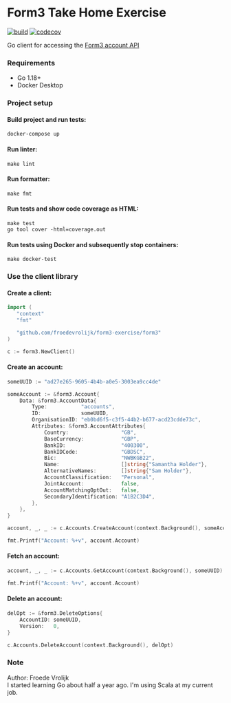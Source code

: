 # Form3 Take Home Exercise

[![build](https://github.com/froedevrolijk/form3-exercise/actions/workflows/build.yaml/badge.svg?branch=main)](https://github.com/froedevrolijk/form3-exercise/actions/workflows/build.yaml) [![codecov](https://codecov.io/gh/froedevrolijk/form3-exercise/branch/dev/graph/badge.svg?token=QDHQMIWDRO)](https://codecov.io/gh/froedevrolijk/form3-exercise)

Go client for accessing the [Form3 account API](https://www.api-docs.form3.tech/api/schemes/bacs/accounts/overview)

### Requirements
* Go 1.18+
* Docker Desktop

### Project setup
#### Build project and run tests:
`docker-compose up`

#### Run linter:
`make lint`

#### Run formatter:
`make fmt`

#### Run tests and show code coverage as HTML:
`make test`  
`go tool cover -html=coverage.out`

#### Run tests using Docker and subsequently stop containers:
`make docker-test`

### Use the client library
#### Create a client:
```go
import (
   "context"
   "fmt"

   "github.com/froedevrolijk/form3-exercise/form3"
)

c := form3.NewClient()
```

#### Create an account:
```go
someUUID := "ad27e265-9605-4b4b-a0e5-3003ea9cc4de"

someAccount := &form3.Account{
	Data: &form3.AccountData{
		Type:           "accounts",
		ID:             someUUID,
		OrganisationID: "eb0bd6f5-c3f5-44b2-b677-acd23cdde73c",
		Attributes: &form3.AccountAttributes{
			Country:                 "GB",
			BaseCurrency:            "GBP",
			BankID:                  "400300",
			BankIDCode:              "GBDSC",
			Bic:                     "NWBKGB22",
			Name:                    []string{"Samantha Holder"},
			AlternativeNames:        []string{"Sam Holder"},
			AccountClassification:   "Personal",
			JointAccount:            false,
			AccountMatchingOptOut:   false,
			SecondaryIdentification: "A1B2C3D4",
		},
	},
}

account, _, _ := c.Accounts.CreateAccount(context.Background(), someAccount)

fmt.Printf("Account: %+v", account.Account)
```

#### Fetch an account:
```go
account, _, _ := c.Accounts.GetAccount(context.Background(), someUUID)

fmt.Printf("Account: %+v", account.Account)
```

#### Delete an account:
```go
delOpt := &form3.DeleteOptions{
	AccountID: someUUID,
	Version:   0,
}

c.Accounts.DeleteAccount(context.Background(), delOpt)
```

### Note
Author: Froede Vrolijk  
I started learning Go about half a year ago. I'm using Scala at my current job.  
